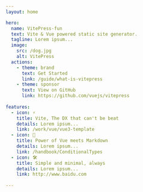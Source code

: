 ```yaml
---
layout: home

hero:
  name: VitePress-fun
  text: Vite & Vue powered static site generator.
  tagline: Lorem ipsum...
  image:
    src: /dog.jpg
    alt: VitePress
  actions:
    - theme: brand
      text: Get Started
      link: /guide/what-is-vitepress
    - theme: sponsor
      text: View on GitHub
      link: https://github.com/vuejs/vitepress
      
features:
  - icon: ⚡️
    title: Vite, The DX that can't be beat
    details: Lorem ipsum...
    link: /work/vue/vue3-template
  - icon: 🖖
    title: Power of Vue meets Markdown
    details: Lorem ipsum...
    link: /handbook/ConditionalTypes
  - icon: 🛠️
    title: Simple and minimal, always
    details: Lorem ipsum...
    link: http://www.baidu.com
    
---
```

